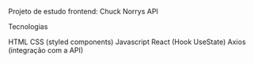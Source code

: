 Projeto de estudo frontend: Chuck Norrys API 

Tecnologias

HTML
CSS (styled components)
Javascript
React (Hook UseState)
Axios (integração com a API)

